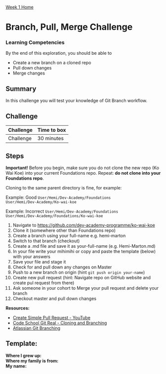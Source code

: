 [Week 1 Home](README.md)

# Branch, Pull, Merge Challenge

### Learning Competencies
By the end of this exploration, you should be able to 

- Create a new branch on a cloned repo 
- Pull down changes  
- Merge changes  


## Summary
In this challenge you will test your knowledge of Git Branch workflow. 

## Challenge 

Challenge | Time to box |
------------|----------|
Challenge | 30 minutes

## Steps

__Important!__ Before you begin, make sure you do not clone the new repo (Ko Wai Koe) into your current Foundations repo. Repeat: __do not clone into your Foundations repo__. 

Cloning to the same parent directory is fine, for example:  

Example: Good
`User/Hemi/Dev-Academy/Foundations`  
`User/Hemi/Dev-Academy/Ko-wai-koe` 

Example: Incorrect 
`User/Hemi/Dev-Academy/Foundations`  
`User/Hemi/Dev-Academy/Foundations/Ko-wai-koe`  

1. Navigate to https://github.com/dev-academy-programme/ko-wai-koe   
2. Clone it (somewhere other than Foundations repo)   
3. Create a branch using your full-name e.g. hemi-marton  
4. Switch to that branch (checkout)  
5. Create a .md file and save it as your-full-name (e.g. Hemi-Marton.md) 
6. In your file write your mihimihi or copy and paste the template (below) with your answers  
7. Save your file and stage it 
8. Check for and pull down any changes on Master 
9. Push to a new branch on origin (hint `git push origin your-name`)  
10. Create new pull request (hint: Navigate repo on GitHub website and create pul request from there)  
11. Ask someone in your cohort to Merge your pull request and delete your branch
12. Checkout master and pull down changes  

__Resources:__ 
- [Create Simple Pull Request - YouTube](https://www.youtube.com/watch?v=rgbCcBNZcdQ)  
- [Code School Git Real - Cloning and Branching](https://app.pluralsight.com/player?name=f83ca95c-74e2-4a1d-8742-62b34ec47906&mode=live&clip=0&course=code-school-git-real&author=gregg-pollack)  
- [Atlassian Git Branching](https://www.atlassian.com/git/tutorials/using-branches)  

## Template:

__Where I grew up:__   
__Where my family is from:__    
__My name:__   






